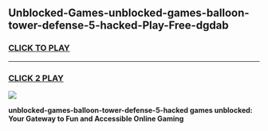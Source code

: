 
## Unblocked-Games-unblocked-games-balloon-tower-defense-5-hacked-Play-Free-dgdab
<h3>
<a href="https://premium76.site?title=unblocked-games-balloon-tower-defense-5-hacked&ref=18A">CLICK TO PLAY</a></h3>
<hr>

<h3>
<a href="https://premium76.site?title=unblocked-games-balloon-tower-defense-5-hacked&ref=18A">CLICK 2 PLAY</a>
  
</h3>

<a href="https://premium76.site?title=unblocked-games-balloon-tower-defense-5-hacked&ref=18A"><img src="https://clearcache.store/games.png"></a>


**unblocked-games-balloon-tower-defense-5-hacked games unblocked: Your Gateway to Fun and Accessible Online Gaming**
